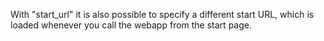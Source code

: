With "start_url" it is also possible to specify a different start URL, which is loaded whenever you call the webapp from the start page.
